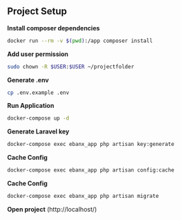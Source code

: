 ## Project Setup

**Install composer dependencies**
```bash
docker run --rm -v $(pwd):/app composer install
```
**Add user permission**
```bash
sudo chown -R $USER:$USER ~/projectfolder
```
**Generate .env**
```bash
cp .env.example .env
```
**Run Application**
```bash
docker-compose up -d
```
**Generate Laravel key**
```bash
docker-compose exec ebanx_app php artisan key:generate
```
**Cache Config**
```bash
docker-compose exec ebanx_app php artisan config:cache
```
**Cache Config**
```bash
docker-compose exec ebanx_app php artisan migrate
```
**Open project**
(http://localhost/)